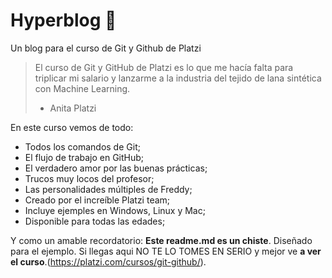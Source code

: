 # Hyperblog 💚

Un blog para el curso de Git y Github de Platzi

> El curso de Git y GitHub de Platzi es lo que me hacía falta para triplicar mi salario y lanzarme a la industria del tejido de lana sintética con Machine Learning.
>
> - Anita Platzi

En este curso vemos de todo:

- Todos los comandos de Git;
- El flujo de trabajo en GitHub;
- El verdadero amor por las buenas prácticas;
- Trucos muy locos del profesor;
- Las personalidades múltiples de Freddy;
- Creado por el increíble Platzi team;
- Incluye ejemples en Windows, Linux y Mac;
- Disponible para todas las edades;

Y como un amable recordatorio: **Este readme.md es un chiste**. Diseñado para el ejemplo. Si llegas aqui NO TE LO TOMES EN SERIO y mejor ve **a ver el curso**.(https://platzi.com/cursos/git-github/).
